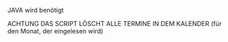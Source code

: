 JAVA wird benötigt

ACHTUNG DAS SCRIPT LÖSCHT ALLE TERMINE IN DEM KALENDER (für den Monat, der eingelesen wird)